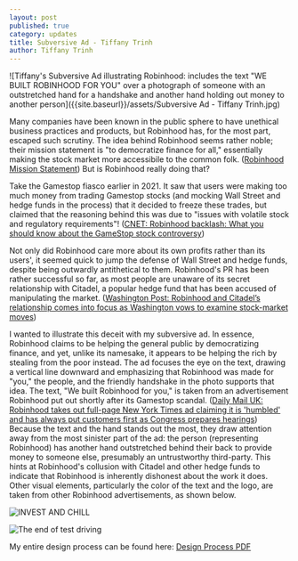 ```yaml
---
layout: post
published: true
category: updates
title: Subversive Ad - Tiffany Trinh
author: Tiffany Trinh
---
```

![Tiffany's Subversive Ad illustrating Robinhood: includes the text "WE BUILT ROBINHOOD FOR YOU" over a photograph of someone with an outstretched hand for a handshake and another hand holding out money to another person]({{site.baseurl}}/assets/Subversive Ad - Tiffany Trinh.jpg)

Many companies have been known in the public sphere to have unethical business practices and products, but Robinhood has, for the most part, escaped such scrutiny. The idea behind Robinhood seems rather noble; their mission statement is "to democratize finance for all," essentially making the stock market more accessibile to the common folk. ([Robinhood Mission Statement](https://robinhood.com/us/en/support/articles/our-mission/)) But is Robinhood really doing that?

Take the Gamestop fiasco earlier in 2021. It saw that users were making too much money from trading Gamestop stocks (and mocking Wall Street and hedge funds in the process) that it decided to freeze these trades, but claimed that the reasoning behind this was due to "issues with volatile stock and regulatory requirements"! ([CNET: Robinhood backlash: What you should know about the GameStop stock controversy](https://www.cnet.com/personal-finance/investing/robinhood-backlash-what-you-should-know-about-the-gamestop-stock-controversy/))

Not only did Robinhood care more about its own profits rather than its users', it seemed quick to jump the defense of Wall Street and hedge funds, despite being outwardly antithetical to them. Robinhood's PR has been rather successful so far, as most people are unaware of its secret relationship with Citadel, a popular hedge fund that has been accused of manipulating the market. ([Washington Post: Robinhood and Citadel’s relationship comes into focus as Washington vows to examine stock-market moves](https://www.washingtonpost.com/business/2021/01/29/robinhood-citadel-gamestop-reddit/))

I wanted to illustrate this deceit with my subversive ad. In essence, Robinhood claims to be helping the general public by democratizing finance, and yet, unlike its namesake, it appears to be helping the rich by stealing from the poor instead. The ad focuses the eye on the text, drawing a vertical line downward and emphasizing that Robinhood was made for "you," the people, and the friendly handshake in the photo supports that idea. The text, "We built Robinhood for you," is taken from an advertisement Robinhood put out shortly after its Gamestop scandal. ([Daily Mail UK: Robinhood takes out full-page New York Times ad claiming it is 'humbled' and has always put customers first as Congress prepares hearings](https://www.dailymail.co.uk/news/article-9214621/Robinhood-takes-page-New-York-Times-ad-claiming-humbled.html)) Because the text and the hand stands out the most, they draw attention away from the most sinister part of the ad: the person (representing Robinhood) has another hand outstretched behind their back to provide money to someone else, presumably an untrustworthy third-party. This hints at Robinhood's collusion with Citadel and other hedge funds to indicate that Robinhood is inherently dishonest about the work it does. Other visual elements, particularly the color of the text and the logo, are taken from other Robinhood advertisements, as shown below.

![INVEST AND CHILL](https://images.squarespace-cdn.com/content/v1/588573459f74568208888e27/1515865416690-KRO0LMBTBAC1CTJH8LAF/robinhood+2.2.png?format=1000w)

![The end of test driving](https://www.thesfegotist.com/wp-content/uploads/sites/5/2019/01/robinhood1BEST.jpg)

My entire design process can be found here: [Design Process PDF](https://drive.google.com/file/d/1XlXUGcGNcmvwUK1LhOhEYmdoRg54p1oq/view?usp=sharing)

